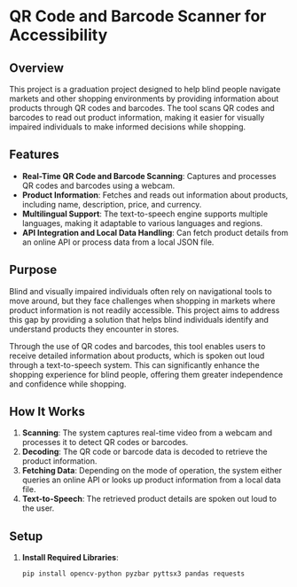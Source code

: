 # QR Code and Barcode Scanner for Accessibility

## Overview

This project is a graduation project designed to help blind people navigate markets and other shopping environments by providing information about products through QR codes and barcodes. The tool scans QR codes and barcodes to read out product information, making it easier for visually impaired individuals to make informed decisions while shopping.

## Features

- **Real-Time QR Code and Barcode Scanning**: Captures and processes QR codes and barcodes using a webcam.
- **Product Information**: Fetches and reads out information about products, including name, description, price, and currency.
- **Multilingual Support**: The text-to-speech engine supports multiple languages, making it adaptable to various languages and regions.
- **API Integration and Local Data Handling**: Can fetch product details from an online API or process data from a local JSON file.

## Purpose

Blind and visually impaired individuals often rely on navigational tools to move around, but they face challenges when shopping in markets where product information is not readily accessible. This project aims to address this gap by providing a solution that helps blind individuals identify and understand products they encounter in stores.

Through the use of QR codes and barcodes, this tool enables users to receive detailed information about products, which is spoken out loud through a text-to-speech system. This can significantly enhance the shopping experience for blind people, offering them greater independence and confidence while shopping.

## How It Works

1. **Scanning**: The system captures real-time video from a webcam and processes it to detect QR codes or barcodes.
2. **Decoding**: The QR code or barcode data is decoded to retrieve the product information.
3. **Fetching Data**: Depending on the mode of operation, the system either queries an online API or looks up product information from a local data file.
4. **Text-to-Speech**: The retrieved product details are spoken out loud to the user.

## Setup

1. **Install Required Libraries**:
   ```bash
   pip install opencv-python pyzbar pyttsx3 pandas requests
